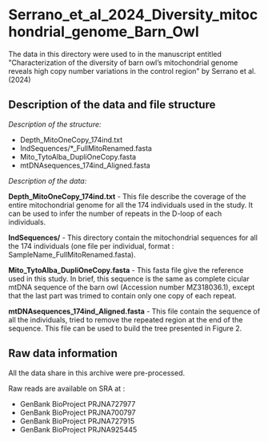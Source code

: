# Serrano_et_al_2024_Diversity_mitochondrial_genome_Barn_Owl

The data in this directory were used to in the manuscript entitled "Characterization of the diversity of barn owl’s mitochondrial genome reveals high copy number variations in the control region" by Serrano et al. (2024)

## Description of the data and file structure

*Description of the structure:*

- Depth\_MitoOneCopy\_174ind.txt
- IndSequences/\*\_FullMitoRenamed.fasta
- Mito\_TytoAlba\_DupliOneCopy\.fasta
- mtDNAsequences\_174ind\_Aligned\.fasta

*Description of the data:*

**Depth\_MitoOneCopy\_174ind.txt** \- This file describe the coverage of the entire mitochondrial genome for all the 174 individuals used in the study\. It can be used to infer the number of repeats in the D\-loop of each individuals\.

**IndSequences/** \- This directory contain the mitochondrial sequences for all the 174 individuals \(one file per individual\, format : SampleName\_FullMitoRenamed\.fasta\)\.

**Mito\_TytoAlba\_DupliOneCopy.fasta** \- This fasta file give the reference used in this study\. In brief\, this sequence is the same as complete cicular mtDNA sequence of the barn owl \(Accession number MZ318036\.1\)\, except that the last part was trimed to contain only one copy of each repeat\.

**mtDNAsequences\_174ind\_Aligned.fasta** \- This file contain the sequence of all the individuals\, tried to remove the repeated region at the end of the sequence\. This file can be used to build the tree presented in Figure 2\.

## Raw data information

All the data share in this archive were pre-processed.

Raw reads are available on SRA at :
- GenBank BioProject PRJNA727977
- GenBank BioProject PRJNA700797
- GenBank BioProject PRJNA727915
- GenBank BioProject PRJNA925445
